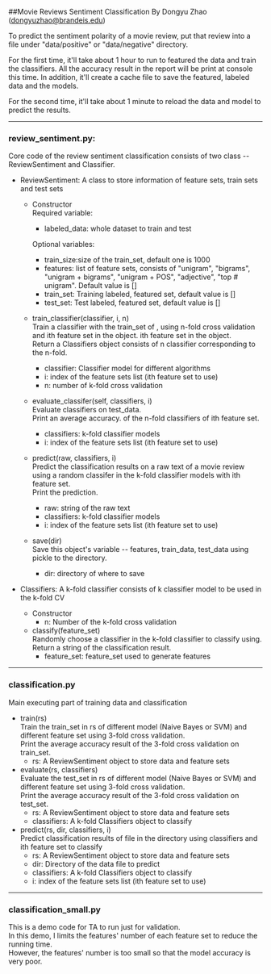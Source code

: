 ##Movie Reviews Sentiment Classification
By Dongyu Zhao (dongyuzhao@brandeis.edu) <br>

To predict the sentiment polarity of a movie review, put that review into a file under
"data/positive" or "data/negative" directory. <br>

For the first time, it'll take about 1 hour to run to featured the data and train the
classifiers. All the accuracy result in the report will be print at console this time.
In addition, it'll create a cache file to save the featured, labeled data and the models. <br>

For the second time, it'll take about 1 minute to reload the data and model to predict the results.

---
### review_sentiment.py:
Core code of the review sentiment classification consists of two class
-- ReviewSentiment and Classifier. <br>

* ReviewSentiment: A class to store information of feature sets, train sets and test sets
    * Constructor <br>
        Required variable: <br>
        * labeled_data: whole dataset to train and test <br>
        
        Optional variables: <br>
        * train_size:size of the train_set, default one is 1000
        * features: list of feature sets, consists of "unigram", "bigrams",
        "unigram + bigrams", "unigram + POS", "adjective", "top # unigram".
        Default value is []
        * train_set: Training labeled, featured set, default value is [] 
        * test_set: Test labeled, featured set, default value is []
    * train_classifier(classifier, i, n) <br>
    Train a classifier with the train_set of , using n-fold cross validation
    and ith feature set in the object. ith feature set in the object. <br>
    Return a Classifiers object consists of n classifier corresponding to the n-fold. <br>
        * classifier: Classifier model for different algorithms <br>
        * i: index of the feature sets list (ith feature set to use) <br>
        * n: number of k-fold cross validation
    * evaluate_classifer(self, classifiers, i) <br>
    Evaluate classifiers on test_data. <br>
    Print an average accuracy.
    of the n-fold classifiers of ith feature set. 
        * classifiers: k-fold classifier models <br>
        * i: index of the feature sets list (ith feature set to use) 
    * predict(raw, classifiers, i) <br>
    Predict the classification results on a raw text of a movie review using 
    a random classifer in the k-fold classifier models with ith feature set. <br>
    Print the prediction.
        * raw: string of the raw text
        * classifiers: k-fold classifier models <br>
        * i: index of the feature sets list (ith feature set to use) 
    * save(dir) <br>
    Save this object's variable -- features, train_data, test_data using pickle
    to the directory.
        * dir: directory of where to save
    
* Classifiers: A k-fold classifier consists of k classifier model to be used in
the k-fold CV
    * Constructor
        * n: Number of the k-fold cross validation
    * classify(feature_set) <br>
    Randomly choose a classifier in the k-fold classifier to classify using. <br>
    Return a string of the classification result.
        * feature_set: feature_set used to generate features
---
### classification.py
Main executing part of training data and classification
* train(rs) <br>
Train the train_set in rs of different model (Naive Bayes or SVM) and different feature set
using 3-fold cross validation. <br>
Print the average accuracy result of the 3-fold cross validation on train_set.
    * rs: A ReviewSentiment object to store data and feature sets
* evaluate(rs, classifiers) <br>
Evaluate the test_set in rs of different model (Naive Bayes or SVM) and different feature set
using 3-fold cross validation. <br>
Print the average accuracy result of the 3-fold cross validation on test_set.
    * rs: A ReviewSentiment object to store data and feature sets
    * classifiers: A k-fold Classifiers object to classify
* predict(rs, dir, classifiers, i) <br>
Predict classification results of file in the directory using classifiers and ith
feature set to classify
    * rs: A ReviewSentiment object to store data and feature sets
    * dir: Directory of the data file to predict
    * classifiers: A k-fold Classifiers object to classify
    * i: index of the feature sets list (ith feature set to use)

---
### classification_small.py
This is a demo code for TA to run just for validation. <br>
In this demo, I limits the features' number of each feature set to reduce
the running time. <br>
However, the features' number is too small so that the model accuracy is very
poor.